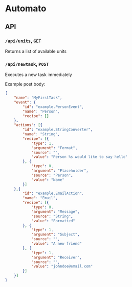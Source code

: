# Automato

## API
### `/api/units`, `GET`
Returns a list of available units

### `/api/newtask`, `POST`
Executes a new task immediately

Example post body:
```json
{
	"name": "MyFirstTask",
	"event": {
		"id": "example.PersonEvent",
		"name": "Person",
		"recipe": []
	},
	"actions": [{
		"id": "example.StringConverter",
		"name": "String",
		"recipe": [{
			"type": 1,
			"argument": "Format",
			"source": "",
			"value": "Person %s would like to say hello"
		}, {
			"type": 0,
			"argument": "Placeholder",
			"source": "Person",
			"value": "Name"
		}]
	},{
		"id": "example.EmailAction",
		"name": "Email",
		"recipe": [{
			"type": 0,
			"argument": "Message",
			"source": "String",
			"value": "Formatted"
		}, {
			"type": 1,
			"argument": "Subject",
			"source": "",
			"value": "A new friend"
		}, {
			"type": 1,
			"argument": "Receiver",
			"source": "",
			"value": "johndoe@email.com"
		}]
	}]
}
```
